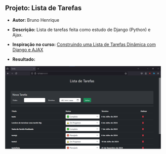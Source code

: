 ## Projeto: Lista de Tarefas

- **Autor:** Bruno Henrique

- **Descrição:** Lista de tarefas feita como estudo de Django (Python) e Ajax.

- **Inspiração no curso:** [Construindo uma Lista de Tarefas Dinâmica com Django e AJAX
](https://www.udemy.com/share/10bmMZ3@n0beaSF0q5bUpXG2O7z49jOkNs43gPu5hpbFYDybbaowHVv-NOY9gy4xkIPgWMVB/)

- **Resultado:**

![Tela inicial](image.png)